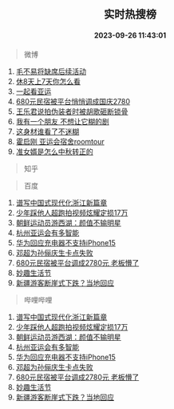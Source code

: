 <div align="center"><h2>实时热搜榜</h2><h4>2023-09-26 11:43:01</h4></div>

> 微博  

1. [毛不易将缺席后续活动](https://s.weibo.com/weibo?q=%E6%AF%9B%E4%B8%8D%E6%98%93%E5%B0%86%E7%BC%BA%E5%B8%AD%E5%90%8E%E7%BB%AD%E6%B4%BB%E5%8A%A8&t=31&band_rank=1&Refer=top)<br />
2. [休8天上7天你怎么看](https://s.weibo.com/weibo?q=%23%E4%BC%918%E5%A4%A9%E4%B8%8A7%E5%A4%A9%E4%BD%A0%E6%80%8E%E4%B9%88%E7%9C%8B%23&t=31&band_rank=2&Refer=top)<br />
3. [一起看亚运](https://s.weibo.com/weibo?q=%23%E4%B8%80%E8%B5%B7%E7%9C%8B%E4%BA%9A%E8%BF%90%23&t=31&band_rank=3&Refer=top)<br />
4. [680元民宿被平台悄悄调成国庆2780](https://s.weibo.com/weibo?q=%23680%E5%85%83%E6%B0%91%E5%AE%BF%E8%A2%AB%E5%B9%B3%E5%8F%B0%E6%82%84%E6%82%84%E8%B0%83%E6%88%90%E5%9B%BD%E5%BA%862780%23&t=31&band_rank=4&Refer=top)<br />
5. [王乐君说拍伪装者时被胡歌砸断锁骨](https://s.weibo.com/weibo?q=%23%E7%8E%8B%E4%B9%90%E5%90%9B%E8%AF%B4%E6%8B%8D%E4%BC%AA%E8%A3%85%E8%80%85%E6%97%B6%E8%A2%AB%E8%83%A1%E6%AD%8C%E7%A0%B8%E6%96%AD%E9%94%81%E9%AA%A8%23&t=31&band_rank=5&Refer=top)<br />
6. [我有一个朋友 不想让它糊的剧](https://s.weibo.com/weibo?q=%E6%88%91%E6%9C%89%E4%B8%80%E4%B8%AA%E6%9C%8B%E5%8F%8B%20%E4%B8%8D%E6%83%B3%E8%AE%A9%E5%AE%83%E7%B3%8A%E7%9A%84%E5%89%A7&t=31&band_rank=6&Refer=top)<br />
7. [这身材谁看了不迷糊](https://s.weibo.com/weibo?q=%23%E8%BF%99%E8%BA%AB%E6%9D%90%E8%B0%81%E7%9C%8B%E4%BA%86%E4%B8%8D%E8%BF%B7%E7%B3%8A%23&t=31&band_rank=7&Refer=top)<br />
8. [霍启刚 亚运会宿舍roomtour](https://s.weibo.com/weibo?q=%E9%9C%8D%E5%90%AF%E5%88%9A%20%E4%BA%9A%E8%BF%90%E4%BC%9A%E5%AE%BF%E8%88%8Droomtour&t=31&band_rank=8&Refer=top)<br />
9. [准女婿是怎么中秋转正的](https://s.weibo.com/weibo?q=%23%E5%87%86%E5%A5%B3%E5%A9%BF%E6%98%AF%E6%80%8E%E4%B9%88%E4%B8%AD%E7%A7%8B%E8%BD%AC%E6%AD%A3%E7%9A%84%23&t=31&band_rank=9&Refer=top)<br />

> 知乎  


> 百度  

1. [谱写中国式现代化浙江新篇章](https://www.baidu.com/s?wd=%E8%B0%B1%E5%86%99%E4%B8%AD%E5%9B%BD%E5%BC%8F%E7%8E%B0%E4%BB%A3%E5%8C%96%E6%B5%99%E6%B1%9F%E6%96%B0%E7%AF%87%E7%AB%A0&sa=fyb_news&rsv_dl=fyb_news)<br />
2. [少年踩他人超跑拍视频炫耀定损17万](https://www.baidu.com/s?wd=%E5%B0%91%E5%B9%B4%E8%B8%A9%E4%BB%96%E4%BA%BA%E8%B6%85%E8%B7%91%E6%8B%8D%E8%A7%86%E9%A2%91%E7%82%AB%E8%80%80%E5%AE%9A%E6%8D%9F17%E4%B8%87&sa=fyb_news&rsv_dl=fyb_news)<br />
3. [朝鲜运动员游西湖：颜值不输明星](https://www.baidu.com/s?wd=%E6%9C%9D%E9%B2%9C%E8%BF%90%E5%8A%A8%E5%91%98%E6%B8%B8%E8%A5%BF%E6%B9%96%EF%BC%9A%E9%A2%9C%E5%80%BC%E4%B8%8D%E8%BE%93%E6%98%8E%E6%98%9F&sa=fyb_news&rsv_dl=fyb_news)<br />
4. [杭州亚运会有多智能](https://www.baidu.com/s?wd=%E6%9D%AD%E5%B7%9E%E4%BA%9A%E8%BF%90%E4%BC%9A%E6%9C%89%E5%A4%9A%E6%99%BA%E8%83%BD&sa=fyb_news&rsv_dl=fyb_news)<br />
5. [华为回应充电器不支持iPhone15](https://www.baidu.com/s?wd=%E5%8D%8E%E4%B8%BA%E5%9B%9E%E5%BA%94%E5%85%85%E7%94%B5%E5%99%A8%E4%B8%8D%E6%94%AF%E6%8C%81iPhone15&sa=fyb_news&rsv_dl=fyb_news)<br />
6. [邓超为孙俪庆生卡点失败](https://www.baidu.com/s?wd=%E9%82%93%E8%B6%85%E4%B8%BA%E5%AD%99%E4%BF%AA%E5%BA%86%E7%94%9F%E5%8D%A1%E7%82%B9%E5%A4%B1%E8%B4%A5&sa=fyb_news&rsv_dl=fyb_news)<br />
7. [680元民宿被平台调成2780元 老板懵了](https://www.baidu.com/s?wd=680%E5%85%83%E6%B0%91%E5%AE%BF%E8%A2%AB%E5%B9%B3%E5%8F%B0%E8%B0%83%E6%88%902780%E5%85%83+%E8%80%81%E6%9D%BF%E6%87%B5%E4%BA%86&sa=fyb_news&rsv_dl=fyb_news)<br />
8. [妙趣生活节](https://www.baidu.com/s?wd=%E5%A6%99%E8%B6%A3%E7%94%9F%E6%B4%BB%E8%8A%82&sa=fyb_news&rsv_dl=fyb_news)<br />
9. [新疆游客断崖式下跌？当地回应](https://www.baidu.com/s?wd=%E6%96%B0%E7%96%86%E6%B8%B8%E5%AE%A2%E6%96%AD%E5%B4%96%E5%BC%8F%E4%B8%8B%E8%B7%8C%EF%BC%9F%E5%BD%93%E5%9C%B0%E5%9B%9E%E5%BA%94&sa=fyb_news&rsv_dl=fyb_news)<br />

> 哔哩哔哩  

1. [谱写中国式现代化浙江新篇章](https://www.baidu.com/s?wd=%E8%B0%B1%E5%86%99%E4%B8%AD%E5%9B%BD%E5%BC%8F%E7%8E%B0%E4%BB%A3%E5%8C%96%E6%B5%99%E6%B1%9F%E6%96%B0%E7%AF%87%E7%AB%A0&sa=fyb_news&rsv_dl=fyb_news)<br />
2. [少年踩他人超跑拍视频炫耀定损17万](https://www.baidu.com/s?wd=%E5%B0%91%E5%B9%B4%E8%B8%A9%E4%BB%96%E4%BA%BA%E8%B6%85%E8%B7%91%E6%8B%8D%E8%A7%86%E9%A2%91%E7%82%AB%E8%80%80%E5%AE%9A%E6%8D%9F17%E4%B8%87&sa=fyb_news&rsv_dl=fyb_news)<br />
3. [朝鲜运动员游西湖：颜值不输明星](https://www.baidu.com/s?wd=%E6%9C%9D%E9%B2%9C%E8%BF%90%E5%8A%A8%E5%91%98%E6%B8%B8%E8%A5%BF%E6%B9%96%EF%BC%9A%E9%A2%9C%E5%80%BC%E4%B8%8D%E8%BE%93%E6%98%8E%E6%98%9F&sa=fyb_news&rsv_dl=fyb_news)<br />
4. [杭州亚运会有多智能](https://www.baidu.com/s?wd=%E6%9D%AD%E5%B7%9E%E4%BA%9A%E8%BF%90%E4%BC%9A%E6%9C%89%E5%A4%9A%E6%99%BA%E8%83%BD&sa=fyb_news&rsv_dl=fyb_news)<br />
5. [华为回应充电器不支持iPhone15](https://www.baidu.com/s?wd=%E5%8D%8E%E4%B8%BA%E5%9B%9E%E5%BA%94%E5%85%85%E7%94%B5%E5%99%A8%E4%B8%8D%E6%94%AF%E6%8C%81iPhone15&sa=fyb_news&rsv_dl=fyb_news)<br />
6. [邓超为孙俪庆生卡点失败](https://www.baidu.com/s?wd=%E9%82%93%E8%B6%85%E4%B8%BA%E5%AD%99%E4%BF%AA%E5%BA%86%E7%94%9F%E5%8D%A1%E7%82%B9%E5%A4%B1%E8%B4%A5&sa=fyb_news&rsv_dl=fyb_news)<br />
7. [680元民宿被平台调成2780元 老板懵了](https://www.baidu.com/s?wd=680%E5%85%83%E6%B0%91%E5%AE%BF%E8%A2%AB%E5%B9%B3%E5%8F%B0%E8%B0%83%E6%88%902780%E5%85%83+%E8%80%81%E6%9D%BF%E6%87%B5%E4%BA%86&sa=fyb_news&rsv_dl=fyb_news)<br />
8. [妙趣生活节](https://www.baidu.com/s?wd=%E5%A6%99%E8%B6%A3%E7%94%9F%E6%B4%BB%E8%8A%82&sa=fyb_news&rsv_dl=fyb_news)<br />
9. [新疆游客断崖式下跌？当地回应](https://www.baidu.com/s?wd=%E6%96%B0%E7%96%86%E6%B8%B8%E5%AE%A2%E6%96%AD%E5%B4%96%E5%BC%8F%E4%B8%8B%E8%B7%8C%EF%BC%9F%E5%BD%93%E5%9C%B0%E5%9B%9E%E5%BA%94&sa=fyb_news&rsv_dl=fyb_news)<br />
